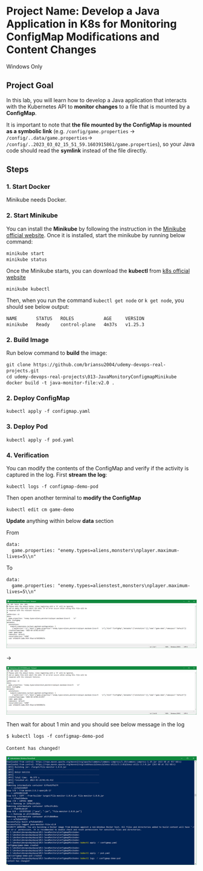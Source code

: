 # Project Name: Develop a Java Application in K8s for Monitoring ConfigMap Modifications and Content Changes

Windows Only

<!--
Windows + Ubuntu (vagrant vbox)
-->

## Project Goal

In this lab, you will learn how to develop a Java application that interacts with the Kubernetes API to **monitor changes** to a file that is mounted by a **ConfigMap**.

It is important to note that **the file mounted by the ConfigMap is mounted as a symbolic link** (e.g. `/config/game.properties` -> `/config/..data/game.properties`-> `/config/..2023_03_02_15_51_59.1603915861/game.properties`), so your Java code should read the **symlink** instead of the file directly.

## Steps

### 1. Start Docker

Minikube needs Docker.

### 2. Start Minikube

You can install the **Minikube** by following the instruction in the [Minikube official website](https://minikube.sigs.k8s.io/docs/start/). Once it is installed, start the minikube by running below command:

```dos
minikube start
minikube status
```

<!--
```dos
PS C:\devbox> minikube start
* minikube v1.29.0 on Microsoft Windows 10 Enterprise 10.0.19044.2604 Build 19044.2604
* Using the docker driver based on existing profile
* Starting control plane node minikube in cluster minikube
* Pulling base image ...
* Restarting existing docker container for "minikube" ...
* Preparing Kubernetes v1.26.1 on Docker 20.10.23 ...
* Configuring bridge CNI (Container Networking Interface) ...
* Verifying Kubernetes components...
  - Using image gcr.io/k8s-minikube/storage-provisioner:v5
  - Using image docker.io/kubernetesui/dashboard:v2.7.0
  - Using image docker.io/kubernetesui/metrics-scraper:v1.0.8
* Some dashboard features require the metrics-server addon. To enable all features please run:

        minikube addons enable metrics-server

* Enabled addons: storage-provisioner, default-storageclass, dashboard
* Done! kubectl is now configured to use "minikube" cluster and "default" namespace by default

PS C:\devbox> minikube status
minikube
type: Control Plane
host: Running
kubelet: Running
apiserver: Running
kubeconfig: Configured
```
-->

Once the Minikube starts, you can download the **kubectl** from [k8s official website](https://kubernetes.io/docs/tasks/tools/)

```dos
minikube kubectl
```

<!--
alias k="kubectl"
-->

Then, when you run the command `kubectl get node` or `k get node`, you should see below output:

```dos
NAME       STATUS   ROLES           AGE     VERSION
minikube   Ready    control-plane   4m37s   v1.25.3
```

<!--
```dos
PS C:\devbox> kubectl get node
NAME       STATUS   ROLES           AGE    VERSION
minikube   Ready    control-plane   2d4h   v1.26.1
```
-->

### 2. Build Image

Run below command to **build** the image:

```dos
git clone https://github.com/briansu2004/udemy-devops-real-projects.git
cd udemy-devops-real-projects\013-JavaMonitoryConfigmapMinikube
docker build -t java-monitor-file:v2.0 .
```

<!--
```dos
git clone https://github.com/chance2021/devopsdaydayup.git
cd 013-JavaMonitoryConfigmapMinikube
eval $(minikube docker-env)
docker build -t java-monitor-file:v2.0 .
```
-->

<!--
```dos
PS C:\devbox> minikube docker-env
$Env:DOCKER_TLS_VERIFY = "1"
$Env:DOCKER_HOST = "tcp://127.0.0.1:2775"
$Env:DOCKER_CERT_PATH = "C:\Users\x239757\.minikube\certs"
$Env:MINIKUBE_ACTIVE_DOCKERD = "minikube"
# To point your shell to minikube's docker-daemon, run:
# & minikube -p minikube docker-env --shell powershell | Invoke-Expression
```

```dos
...
[INFO] Building jar: /target/file-monitor-1.0.0.jar
[INFO] ------------------------------------------------------------------------
[INFO] BUILD SUCCESS
[INFO] ------------------------------------------------------------------------
[INFO] Total time:  46.979 s
[INFO] Finished at: 2023-03-21T01:41:43Z
[INFO] ------------------------------------------------------------------------
Removing intermediate container 63f6e62f6d74
 ---\> cec9a921b029
Step 5/8 : From maven:3.6.3-openjdk-17
 ---\> ed4610831120
Step 6/8 : COPY --from=builder target/file-monitor-1.0.0.jar file-monitor-1.0.0.jar
 ---\> 179a251b0a2e
Step 7/8 : EXPOSE 8080
 ---\> Running in 32fbc1fc2b1c
Removing intermediate container 32fbc1fc2b1c
 ---\> 7fdb40cdb32f
Step 8/8 : ENTRYPOINT ["java", "-jar", "file-monitor-1.0.0.jar"]
 ---\> Running in a537c8bb0bee
Removing intermediate container a537c8bb0bee
 ---\> a75d1de61853
Successfully built a75d1de61853
Successfully tagged java-monitor-file:v2.0
SECURITY WARNING: You are building a Docker image from Windows against a non-Windows Docker host. All files and directories added to build context will have '-rwxr-xr-x' permissions. It is recommended to double check and reset permissions for sensitive files and directories.
```
-->

### 2. Deploy ConfigMap

```dos
kubectl apply -f configmap.yaml
```

<!--
```dos
PS C:\devbox\devopsdaydayup\013-JavaMonitoryConfigmapMinikube> kubectl apply -f configmap.yaml
configmap/game-demo created
```
-->

### 3. Deploy Pod

```dos
kubectl apply -f pod.yaml
```

<!--
```dos
PS C:\devbox\devopsdaydayup\013-JavaMonitoryConfigmapMinikube> kubectl apply -f pod.yaml
pod/configmap-demo-pod created
```
-->

### 4. Verification

You can modify the contents of the ConfigMap and verify if the activity is captured in the log. First **stream the log**:

```dos
kubectl logs -f configmap-demo-pod
```

Then open another terminal to **modify the ConfigMap**

```dos
kubectl edit cm game-demo
```

**Update** anything within below **data** section

From

```dos
data:
  game.properties: "enemy.types=aliens,monsters\nplayer.maximum-lives=5\\n"
```

To

```dos
data:
  game.properties: "enemy.types=alienstest,monsters\nplayer.maximum-lives=5\\n"
```

![1679363205929](image/01_Y_WindowsOnly/1679363205929.png)

->

![1679363245390](image/01_Y_WindowsOnly/1679363245390.png)

<!--
```dos
PS C:\devbox> kubectl edit cm game-demo
configmap/game-demo edited
```
-->

Then wait for about 1 min and you should see below message in the log

```dos
$ kubectl logs -f configmap-demo-pod

Content has changed!
```

<!--
```dos
PS C:\devbox\devopsdaydayup\013-JavaMonitoryConfigmapMinikube> kubectl logs -f configmap-demo-pod
Content has changed!
```
-->

<!--
> Note: You can also update `spec.containers.args` in `pod.yaml` if you would like to monitor another file path.
-->

![1679363428176](image/01_Y_WindowsOnly/1679363428176.png)
